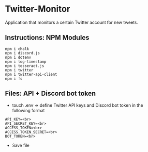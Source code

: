 # Twitter-Monitor

Application that monitors a certain Twitter account for new tweets.

## Instructions: NPM Modules
```
npm i chalk
npm i discord.js
npm i dotenv
npm i log-timestamp
npm i tesseract.js
npm i twitter
npm i twitter-api-client
npm i fs
```
## Files: API + Discord bot token

- touch .env => define Twitter API keys and Discord bot token in the following format
```
API_KEY=<br>
API_SECRET_KEY=<br>
ACCESS_TOKEN=<br>
ACCESS_TOKEN_SECRET=<br>
BOT_TOKEN=<br>
```
- Save file

